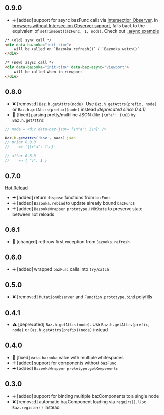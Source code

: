## 0.9.0

* :heavy_plus_sign: [added] support for async bazFunc calls via [Intersection Observer](https://developer.mozilla.org/en-US/docs/Web/API/Intersection_Observer_API). In [browsers without Intersection Observer support](https://developer.mozilla.org/en-US/docs/Web/API/Intersection_Observer_API#Browser_compatibility), falls back to the equivalent of `setTimeout(bazFunc, 1, node)`. Check out [\_async example](/examples/_async)

```html
/* (old) sync call */
<div data-bazooka="init-time">
    will be called on `Bazooka.refresh()` / `Bazooka.watch()`
</div>

/* (new) async call */
<div data-bazooka="init-time" data-baz-async="viewport">
    will be called when in viewport
</div>
```

## 0.8.0

* :x: [removed] `Baz.h.getAttrs(node)`. Use `Baz.h.getAttrs(prefix, node)` or `Baz.h.getAttrs(prefix)(node)` instead _(deprecated since 0.4.1)_
* :wrench: [fixed] parsing pretty/multiline JSON (like `{\n"a": 1\n}`) by `Baz.h.getAttrs`:

```javascript
// node = <div data-baz-json='{\n"a": 1\n}' />

Baz.h.getAttrs('baz', node).json
// prior 0.8.0
//    => '{\n"a": 1\n}'

// after 0.8.0
//    => { "a": 1 }
```

## 0.7.0

[Hot Reload](https://github.com/seedofjoy/bazooka/blob/v0.7.0/docs/hot-reloadable-bazfuncs.md)

* :heavy_plus_sign: [added] return `dispose` functions from `bazFunc`
* :heavy_plus_sign: [added] `Bazooka.rebind` to update already bound `bazFunc`s
* :heavy_plus_sign: [added] `BazookaWrapper.prototype.HMRState` to preserve state between hot reloads

## 0.6.1

* :wrench: [changed] rethrow first exception from `Bazooka.refresh`

## 0.6.0

* :heavy_plus_sign: [added] wrapped `bazFunc` calls into `try/catch`

## 0.5.0

* :x: [removed] `MutationObserver` and `Function.prototype.bind` polyfills

## 0.4.1

* :warning: [deprecated] `Baz.h.getAttrs(node)`. Use `Baz.h.getAttrs(prefix, node)` or `Baz.h.getAttrs(prefix)(node)` instead

## 0.4.0

* :wrench: [fixed] `data-bazooka` value with multiple whitespaces
* :heavy_plus_sign: [added] support for components without `bazFunc`
* :heavy_plus_sign: [added] `BazookaWrapper.prototype.getComponents`

## 0.3.0

* :heavy_plus_sign: [added] support for binding multiple bazComponents to a single node
* :x: [removed] automatic bazComponent loading via `require()`. Use `Baz.register()` instead
